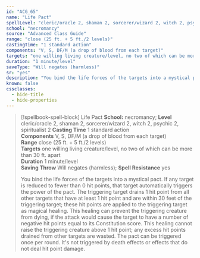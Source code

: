 ```yaml
---
id: "ACG_65"
name: "Life Pact"
spellLevel: "cleric/oracle 2, shaman 2, sorcerer/wizard 2, witch 2, psychic 2, spiritualist 2"
school: "necromancy"
source: "Advanced Class Guide"
range: "close (25 ft. + 5 ft./2 levels)"
castingTime: "1 standard action"
components: "V, S, DF/M (a drop of blood from each target)"
targets: "one willing living creature/level, no two of which can be more than 30 ft. apart"
duration: "1 minute/level"
saveType: "Will negates (harmless)"
sr: "yes"
description: "You bind the life forces of the targets into a mystical pact. If any target is reduced to fewer than 0 hit points, that target automatically triggers the power of the pact. The triggering target drains 1 hit point from all other targets that have at least 1 hit point and are within 30 feet of the triggering target; these hit points are applied to the triggering target as magical healing. This healing can prevent the triggering creature from dying, if the attack would cause the target to have a number of negative hit points equal to its Constitution score. This healing cannot raise the triggering creature above 1 hit point; any excess hit points drained from other targets are wasted.  The pact can be triggered once per round. It's not triggered by death effects or effects that do not deal hit point damage."
known: false
cssclasses:
  - hide-title
  - hide-properties
---
```


> [!spellbook-spell-block] Life Pact
> **School:** necromancy; **Level** cleric/oracle 2, shaman 2, sorcerer/wizard 2, witch 2, psychic 2, spiritualist 2
> **Casting Time** 1 standard action  
> **Components** V, S, DF/M (a drop of blood from each target)  
> **Range** close (25 ft. + 5 ft./2 levels)  
> **Targets** one willing living creature/level, no two of which can be more than 30 ft. apart  
> **Duration** 1 minute/level  
> **Saving Throw** Will negates (harmless); **Spell Resistance** yes
> 
> You bind the life forces of the targets into a mystical pact. If any target is reduced to fewer than 0 hit points, that target automatically triggers the power of the pact. The triggering target drains 1 hit point from all other targets that have at least 1 hit point and are within 30 feet of the triggering target; these hit points are applied to the triggering target as magical healing. This healing can prevent the triggering creature from dying, if the attack would cause the target to have a number of negative hit points equal to its Constitution score. This healing cannot raise the triggering creature above 1 hit point; any excess hit points drained from other targets are wasted.  The pact can be triggered once per round. It's not triggered by death effects or effects that do not deal hit point damage.